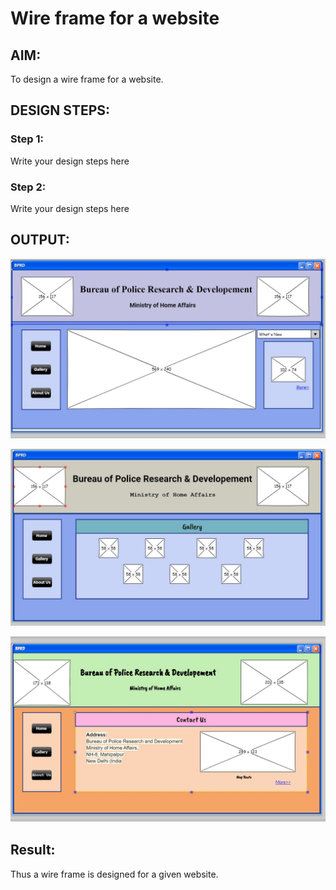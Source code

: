 # Wire frame for a website

## AIM:
To design a wire frame for a website.

## DESIGN STEPS:

### Step 1:
Write your design steps here 

### Step 2:
Write your design steps here

## OUTPUT:
![output](./home.JPEG)



![output](./gallery.JPEG)

![output](./contact.JPEG)

## Result:
Thus a wire frame is designed for a given website.
